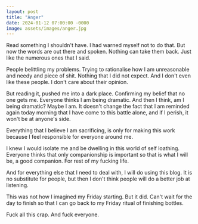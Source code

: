 ```yaml
---
layout: post
title: "Anger"
date: 2024-01-12 07:00:00 -0000
image: assets/images/anger.jpg
---
```


Read something I shouldn't have. I had warned myself not to do that. But now the words are out there and spoken. Nothing can take them back. Just like the numerous ones that I said.

People belittling my problems. Trying to rationalise how I am unreasonable and needy and piece of shit. Nothing that I did not expect. And I don't even like these people. I don't care about their opinion.

But reading it, pushed me into a dark place. Confirming my belief that no one gets me. Everyone thinks I am being dramatic. And then I think, am I being dramatic? Maybe I am. It doesn't change the fact that I am reminded again today morning that I have come to this battle alone, and if I perish, it won't be at anyone's side.

Everything that I believe I am sacrificing, is only for making this work because I feel responsible for everyone around me.

I knew I would isolate me and be dwelling in this world of self loathing. Everyone thinks that only companionship is important so that is what I will be, a good companion. For rest of my fucking life.

And for everything else that I need to deal with, I will do using this blog. It is no substitute for people, but then I don't think people will do a better job at listening.

This was not how I imagined my Friday starting. But it did. Can't wait for the day to finish so that I can go back to my Friday ritual of finishing bottles.

Fuck all this crap. And fuck everyone.